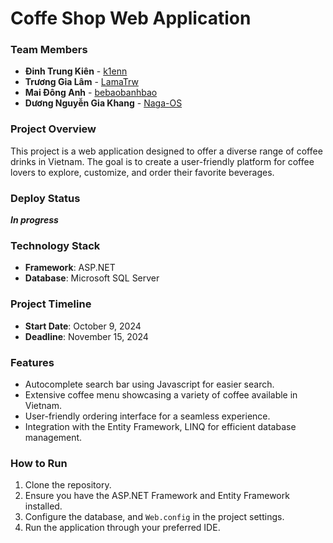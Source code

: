 <h1 align="left">Coffe Shop Web Application</h1>

### Team Members
- **Đinh Trung Kiên** - [k1enn](https://github.com/k1enn)
- **Trương Gia Lâm** - [LamaTrw](https://github.com/LamaTrw)
- **Mai Đông Anh** - [bebaobanhbao](https://github.com/bebaobanhbao)
- **Dương Nguyễn Gia Khang** - [Naga-OS](https://github.com/Naga-OS)

### Project Overview
This project is a web application designed to offer a diverse range of coffee drinks in Vietnam. The goal is to create a user-friendly platform for coffee lovers to explore, customize, and order their favorite beverages.

### Deploy Status
***In progress***

### Technology Stack
- **Framework**: ASP.NET
- **Database**: Microsoft SQL Server
  
### Project Timeline
- **Start Date**: October 9, 2024
- **Deadline**: November 15, 2024

### Features
- Autocomplete search bar using Javascript for easier search.
- Extensive coffee menu showcasing a variety of coffee available in Vietnam.
- User-friendly ordering interface for a seamless experience.
- Integration with the Entity Framework, LINQ for efficient database management.

### How to Run
1. Clone the repository.
2. Ensure you have the ASP.NET Framework and Entity Framework installed.
3. Configure the database, and `Web.config` in the project settings.
4. Run the application through your preferred IDE.

